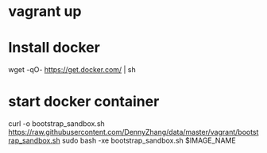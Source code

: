 # vagrant up

# Install docker
wget -qO- https://get.docker.com/ | sh

# start docker container
curl -o bootstrap_sandbox.sh https://raw.githubusercontent.com/DennyZhang/data/master/vagrant/bootstrap_sandbox.sh
sudo bash -xe bootstrap_sandbox.sh $IMAGE_NAME
